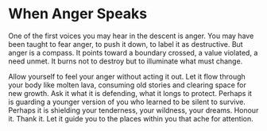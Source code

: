 # When Anger Speaks


One of the first voices you may hear in the descent is anger. You may have been taught to fear anger, to push it down, to label it as destructive. But anger is a compass. It points toward a boundary crossed, a value violated, a need unmet. It burns not to destroy but to illuminate what must change.

Allow yourself to feel your anger without acting it out. Let it flow through your body like molten lava, consuming old stories and clearing space for new growth. Ask it what it is defending, what it longs to protect. Perhaps it is guarding a younger version of you who learned to be silent to survive. Perhaps it is shielding your tenderness, your wildness, your dreams. Honour it. Thank it. Let it guide you to the places within you that ache for attention.
